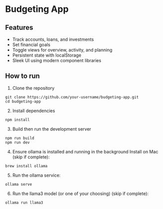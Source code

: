 # Budgeting App

## Features
- Track accounts, loans, and investments
- Set financial goals
- Toggle views for overview, activity, and planning
- Persistent state with localStorage
- Sleek UI using modern component libraries

## How to run
1. Clone the repository
```
git clone https://github.com/your-username/budgeting-app.git
cd budgeting-app
```

2. Install dependencies
```
npm install
```

3. Build then run the development server
```
npm run build
npm run dev
```

4. Ensure ollama is installed and running in the background
Install on Mac (skip if complete):
```
brew install ollama
```

5. Run the ollama service:
```
ollama serve
```

6. Run the llama3 model (or one of your choosing) (skip if complete):
```
ollama run llama3
```